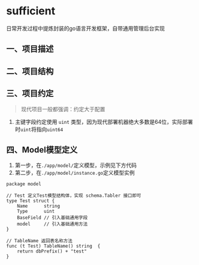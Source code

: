# sufficient

日常开发过程中提炼封装的go语言开发框架，自带通用管理后台实现

## 一、项目描述

## 二、项目结构

## 三、项目约定

> 现代项目一般都强调：约定大于配置

1. 主键字段约定使用 `uint` 类型，因为现代部署机器绝大多数是64位，实际部署时`uint`将指向`uint64`

## 四、Model模型定义

1. 第一步，在`./app/model/`定义模型，示例见下方代码
2. 第二步，在`./app/model/instance.go`定义模型实例

````
package model

// Test 定义Test模型结构体，实现 schema.Tabler 接口即可
type Test struct {
	Name      string
	Type      uint
	BaseField // 引入基础通用字段
	model     // 引入基础通用方法
}

// TableName 返回表名称方法
func (t Test) TableName() string  {
	return dbPrefix() + "test"
}
````